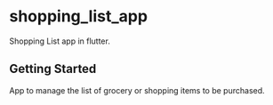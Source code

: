 # shopping_list_app

Shopping List app in flutter.

## Getting Started

App to manage the list of grocery or shopping items to be purchased.